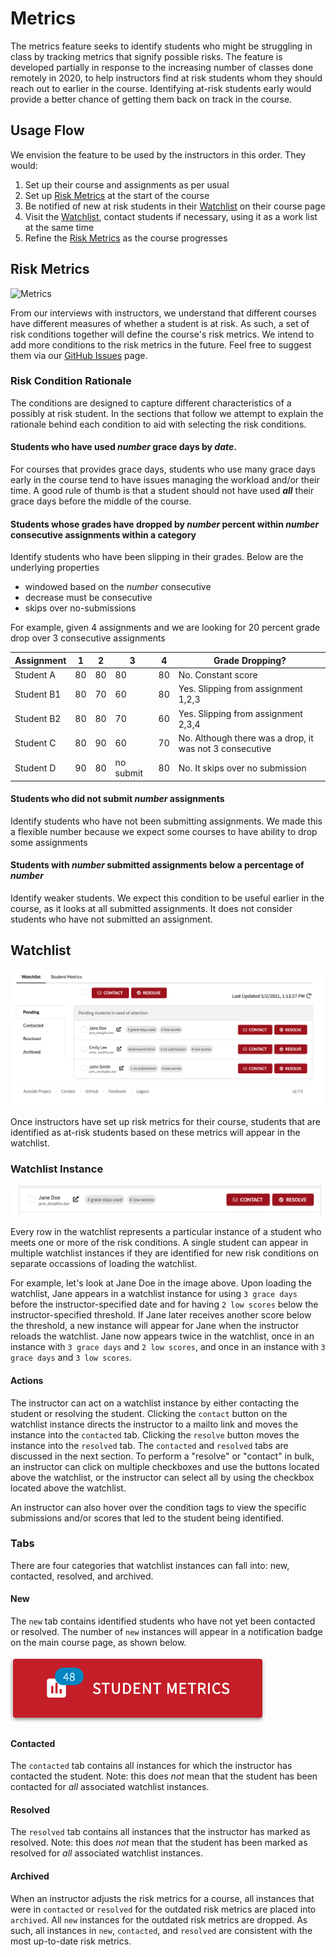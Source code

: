 # Metrics

The metrics feature seeks to identify students who might be struggling in class by tracking metrics that signify possible risks. The feature is developed partially in response to the increasing number of classes done remotely in 2020, to help instructors find at risk students whom they should reach out to earlier in the course. Identifying at-risk students early would provide a better chance of getting them back on track in the course.


## Usage Flow

We envision the feature to be used by the instructors in this order. They would:

1. Set up their course and assignments as per usual
1. Set up [Risk Metrics](#risk-metrics) at the start of the course
1. Be notified of new at risk students in their [Watchlist](#watchlist) on their course page
1. Visit the [Watchlist](#watchlist), contact students if necessary, using it as a work list at the same time
1. Refine the [Risk Metrics](#risk-metrics) as the course progresses

## Risk Metrics

![Metrics](/images/risk_metrics.png)

From our interviews with instructors, we understand that different courses have different measures of whether a student is at risk. As such, a set of risk conditions together will define the course's risk metrics. We intend to add more conditions to the risk metrics in the future. Feel free to suggest them via our [GitHub Issues](https://github.com/autolab/Autolab/issues) page.

### Risk Condition Rationale

The conditions are designed to capture different characteristics of a possibly at risk student. In the sections that follow we attempt to explain the rationale behind each condition to aid with selecting the risk conditions.

#### Students who have used *number* grace days by *date*.

For courses that provides grace days, students who use many grace days early in the course tend to have issues managing the workload and/or their time. A good rule of thumb is that a student should not have used _**all**_ their grace days before the middle of the course.

#### Students whose grades have dropped by *number* percent within *number* consecutive assignments within a category

Identify students who have been slipping in their grades. Below are the underlying properties

- windowed based on the *number* consecutive 
- decrease must be consecutive
- skips over no-submissions

For example, given 4 assignments and we are looking for 20 percent grade drop over 3 consecutive assignments  

| Assignment | 1  | 2  | 3         | 4  | Grade Dropping?                                       |
|------------|----|----|-----------|----|-------------------------------------------------------|
| Student A  | 80 | 80 | 80        | 80 | No. Constant score                                    |
| Student B1 | 80 | 70 | 60        | 80 | Yes. Slipping from assignment 1,2,3                   |
| Student B2 | 80 | 80 | 70        | 60 | Yes. Slipping from assignment 2,3,4                   |
| Student C  | 80 | 90 | 60        | 70 | No. Although there was a drop, it was not 3 consecutive |
| Student D  | 90 | 80 | no submit | 80 | No. It skips over no submission                       |

#### Students who did not submit *number* assignments

Identify students who have not been submitting assignments. We made this a flexible number because we expect some courses to have ability to drop some assignments

#### Students with *number* submitted assignments below a percentage of *number*

Identify weaker students. We expect this condition to be useful earlier in the course, as it looks at all submitted assignments. It does not consider students who have not submitted an assignment.


## Watchlist

![Watchlist](/images/watchlist.png)

Once instructors have set up risk metrics for their course, students that are identified as at-risk students based on these metrics will appear in the watchlist.

### Watchlist Instance

![Watchlist Instance](/images/watchlist_instance.png)

Every row in the watchlist represents a particular instance of a student who meets one or more of the risk conditions. A single student can appear in multiple watchlist instances if they are identified for new risk conditions on separate occassions of loading the watchlist. 

For example, let's look at Jane Doe in the image above. Upon loading the watchlist, Jane appears in a watchlist instance for using `3 grace days` before the instructor-specified date and for having `2 low scores` below the instructor-specified threshold. If Jane later receives another score below the threshold, a new instance will appear for Jane when the instructor reloads the watchlist. Jane now appears twice in the watchlist, once in an instance with `3 grace days` and `2 low scores`, and once in an instance with `3 grace days` and `3 low scores`.

#### Actions

The instructor can act on a watchlist instance by either contacting the student or resolving the student. Clicking the `contact` button on the watchlist instance directs the instructor to a mailto link and moves the instance into the `contacted` tab. Clicking the `resolve` button moves the instance into the `resolved` tab. The `contacted` and `resolved` tabs are discussed in the next section. To perform a "resolve" or "contact" in bulk, an instructor can click on multiple checkboxes and use the buttons located above the watchlist, or the instructor can select all by using the checkbox located above the watchlist.

An instructor can also hover over the condition tags to view the specific submissions and/or scores that led to the student being identified.

### Tabs

There are four categories that watchlist instances can fall into: new, contacted, resolved, and archived.

#### New

The `new` tab contains identified students who have not yet been contacted or resolved. The number of `new` instances will appear in a notification badge on the main course page, as shown below. 

![Metrics Notification](/images/metrics_notification.png)

#### Contacted

The `contacted` tab contains all instances for which the instructor has contacted the student. Note: this does *not* mean that the student has been contacted for *all* associated watchlist instances.

#### Resolved

The `resolved` tab contains all instances that the instructor has marked as resolved. Note: this does *not* mean that the student has been marked as resolved for *all* associated watchlist instances.

#### Archived

When an instructor adjusts the risk metrics for a course, all instances that were in `contacted` or `resolved` for the outdated risk metrics are placed into `archived`. All `new` instances for the outdated risk metrics are dropped. As such, all instances in `new`, `contacted`, and `resolved` are consistent with the most up-to-date risk metrics.